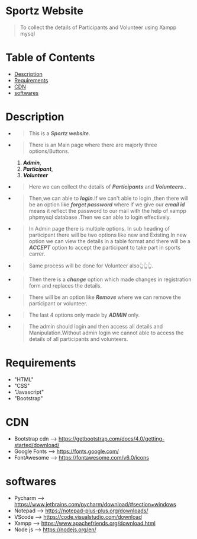 # Sportz Website
> To collect the details of Participants and Volunteer using Xampp mysql

# Table of Contents
* [Description](#Description)
* [Requirements](#Requirements)
* [CDN](#CDN)
* [softwares](#softwares)


# <a name="Description"></a>Description
* > This is a ***Sportz website***.
* > There is an Main page where there are majorly three options/Buttons.
   1. ***Admin***,
   2. ***Participant***,
   3. ***Volunteer***
* > Here we can  collect the details of ***Participants*** and ***Volunteers.***.
* > Then,we can able to ***login***.If we can't able to login ,then there will be an option like ***forget password*** where if we give our ***email id*** means it reflect the password  to our mail with the help of xampp phpmysql database .Then we can able to login effectively.
* > In Admin page there is multiple options. In sub heading of participant there will be two options like new and Existing.In new option we can view the details in a table format and there will be a ***ACCEPT*** option to accept the participant to take part in sports carrer.
* > Same process will be done for Volunteer also👆👆👆.
* > Then there is a ***change*** option which made changes in registration form and replaces the details.
* > There will be an option like ***Remove*** where we can remove the participant or volunteer.
* > The last 4 options only made by ***ADMIN*** only.
* > The admin should login and then access all details and Manipulation.Without admin login we cannot able to access the details of all participants and volunteers.

# <a name="Requirements"></a>Requirements
* "HTML" 
* "CSS"
* "Javascript"
* "Bootstrap"

# <a name="CDN"></a>CDN
* Bootstrap cdn --> <https://getbootstrap.com/docs/4.0/getting-started/download/>
* Google Fonts  --> <https://fonts.google.com/>
* FontAwesome   --> <https://fontawesome.com/v6.0/icons>

# <a name="softwares"></a>softwares
* Pycharm --> <https://www.jetbrains.com/pycharm/download/#section=windows>
* Notepad --> <https://notepad-plus-plus.org/downloads/>
* VScode  --> <https://code.visualstudio.com/download>
* Xampp   --> <https://www.apachefriends.org/download.html>
* Node js  --> <https://nodejs.org/en/>
